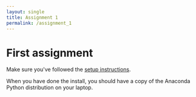 ```yaml
---
layout: single
title: Assignment 1
permalink: /assignment_1
---
```


# First assignment

Make sure you've followed the [setup instructions](setup).

When you have done the install, you should have a copy of the Anaconda Python
distribution on your laptop.

